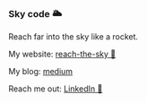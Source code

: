 ### Sky code 🌥

Reach far into the sky like a rocket.

My website: [reach-the-sky 🌱](https://reach-the-sky.github.io/)

My blog: [medium](https://krishnakotni.medium.com)

Reach me out:
[LinkedIn 💼](https://www.linkedin.com/in/kotni-krishna-chaitanya/)
<!--
**reach-the-sky/reach-the-sky** is a ✨ _special_ ✨ repository because its `README.md` (this file) appears on your GitHub profile.

Here are some ideas to get you started:

- 🔭 I’m currently working on ...
- 🌱 I’m currently learning ...
- 👯 I’m looking to collaborate on ...
- 🤔 I’m looking for help with ...
- 💬 Ask me about ...
- 📫 How to reach me: ...
- 😄 Pronouns: ...
- ⚡ Fun fact: ...
-->
